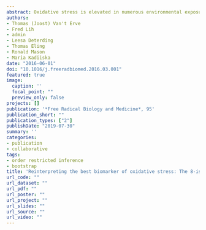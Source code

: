 ```yaml
---
abstract: Oxidative stress is elevated in numerous environmental exposures and diseases. Millions of dollars have been spent to try to ameliorate this damaging process using anti-oxidant therapies. Currently, the best accepted biomarker of oxidative stress is the lipid oxidation product 8-iso-prostaglandin F2α (8-iso-PGF2α), which has been measured in over a thousand human and animal studies. 8-iso-PGF2α generation has been exclusively attributed to nonenzymatic chemical lipid peroxidation (CLP). However, 8-iso-PGF2α can also be produced enzymatically by prostaglandin-endoperoxide synthases (PGHS) in vivo. When failing to account for PGHS-dependent generation, 8-iso-PGF2α cannot be interpreted as a selective biomarker of oxidative stress. We investigated the formation of 8-iso-PGF2α in rats exposed to carbon tetrachloride (CCl4) or lipopolysaccharide (LPS) using the 8-iso-PGF2α/PGF2α ratio to quantitatively determine the source(s) of 8-iso-PGF2α. Upon exposure to a 120mg/kg dose of CCl4, the contribution of CLP accounted for only 55.6±19.4% of measured 8-iso-PGF2α, whereas in the 1200mg/kg dose, CLP was the predominant source of 8-iso-PGF2α (86.6±8.0% of total). In contrast to CCl4, exposure to 0.5mg/kg LPS was characterized by a significant increase in both the contribution of PGHS (59.5±7.0) and CLP (40.5±14.0%). In conclusion, significant generation of 8-iso-PGF2α occurs through enzymatic as well as chemical lipid peroxidation. The distribution of the contribution is dependent on the exposure agent as well as the dose. The 8-iso-PGF2α/PGF2α ratio accurately determines the source of 8-iso-PGF2α and provides an absolute measure of oxidative stress in vivo.
authors:
- Thomas (Joost) Van't Erve
- Fred Lih
- admin
- Leesa Deterding
- Thomas Eling
- Ronald Mason
- Maria Kadiiska
date: "2016-06-01"
doi: "10.1016/j.freeradbiomed.2016.03.001"
featured: true
image:
  caption: ''
  focal_point: ""
  preview_only: false
projects: []
publication: '*Free Radical Biology and Medicine*, 95'
publication_short: ""
publication_types: ["2"]
publishDate: "2019-07-30"
summary: ''
categories:
- publication
- collaborative
tags: 
- order restricted inference
- bootstrap
title: 'Reinterpreting the best biomarker of oxidative stress: The 8-iso-prostaglandin F2α/prostaglandin F2α ratio shows complex origins of lipid peroxidation biomarkers in animal models'
url_code: ""
url_dataset: ""
url_pdf: ""
url_poster: ""
url_project: ""
url_slides: ""
url_source: ""
url_video: ""
---
```



